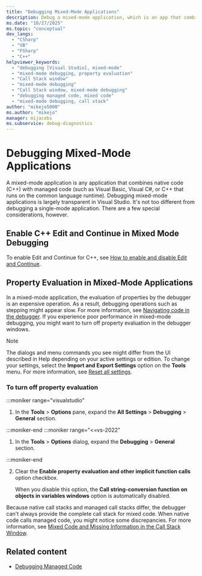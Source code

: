 ```yaml
---
title: "Debugging Mixed-Mode Applications"
description: Debug a mixed-mode application, which is an app that combines native code with managed code that runs on the common language runtime, in Visual Studio.
ms.date: "10/27/2025"
ms.topic: "conceptual"
dev_langs:
  - "CSharp"
  - "VB"
  - "FSharp"
  - "C++"
helpviewer_keywords:
  - "debugging [Visual Studio], mixed-mode"
  - "mixed-mode debugging, property evaluation"
  - "Call Stack window"
  - "mixed-mode debugging"
  - "Call Stack window, mixed-mode debugging"
  - "debugging managed code, mixed code"
  - "mixed-mode debugging, call stack"
author: "mikejo5000"
ms.author: "mikejo"
manager: mijacobs
ms.subservice: debug-diagnostics
---
```

# Debugging Mixed-Mode Applications

A mixed-mode application is any application that combines native code (C++) with managed code (such as Visual Basic, Visual C#, or C++ that runs on the common language runtime). Debugging mixed-mode applications is largely transparent in Visual Studio. It's not too different from debugging a single-mode application. There are a few special considerations, however.

## Enable C++ Edit and Continue in Mixed Mode Debugging

To enable Edit and Continue for C++, see [How to enable and disable Edit and Continue](../debugger/how-to-enable-and-disable-edit-and-continue.md).

## Property Evaluation in Mixed-Mode Applications

In a mixed-mode application, the evaluation of properties by the debugger is an expensive operation. As a result, debugging operations such as stepping might appear slow. For more information, see [Navigating code in the debugger](../debugger/navigating-through-code-with-the-debugger.md). If you experience poor performance in mixed-mode debugging, you might want to turn off property evaluation in the debugger windows.

> [!NOTE]
> The dialogs and menu commands you see might differ from the UI described in Help depending on your active settings or edition. To change your settings, select the **Import and Export Settings** option on the **Tools** menu. For more information, see [Reset all settings](../ide/personalizing-the-visual-studio-ide.md#reset-all-settings).

### To turn off property evaluation

:::moniker range="visualstudio"

1. In the **Tools** > **Options** pane, expand the **All Settings** > **Debugging** > **General** section.

:::moniker-end
:::moniker range="<=vs-2022"

1. In the **Tools** > **Options** dialog, expand the **Debugging** > **General** section.

:::moniker-end

2. Clear the **Enable property evaluation and other implicit function calls** option checkbox.

   When you disable this option, the **Call string-conversion function on objects in variables windows** option is automatically disabled.

Because native call stacks and managed call stacks differ, the debugger can't always provide the complete call stack for mixed code. When native code calls managed code, you might notice some discrepancies. For more information, see [Mixed Code and Missing Information in the Call Stack Window](../debugger/mixed-code-and-missing-information-in-the-call-stack-window.md).

## Related content

- [Debugging Managed Code](/visualstudio/debugger/)
